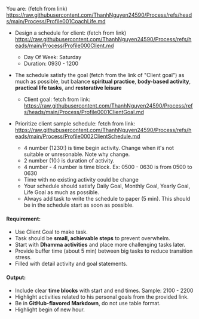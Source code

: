 You are: (fetch from link) https://raw.githubusercontent.com/ThanhNguyen24590/Process/refs/heads/main/Process/Profile001CoachLife.md
+ Design a schedule for client: (fetch from link) https://raw.githubusercontent.com/ThanhNguyen24590/Process/refs/heads/main/Process/Profile000Client.md
  + Day Of Week: Saturday
  + Duration: 0930 - 1200

+ The schedule satisfy the goal (fetch from the link of "Client goal") as much as possible, but balance **spiritual practice**, **body-based activity**, **practical life tasks**, and **restorative leisure**
  + Client goal: fetch from link: https://raw.githubusercontent.com/ThanhNguyen24590/Process/refs/heads/main/Process/Profile0001ClientGoal.md
+ Prioritize client sample schedule: fetch from link: https://raw.githubusercontent.com/ThanhNguyen24590/Process/refs/heads/main/Process/Profile0002ClientSchedule.md
  + 4 number (1230:) is time begin activity. Change when it's not suitable or unresonable. Note why change.
  + 2 number (10:) is duration of activity.
  + 4 number - 4 number is time block. Ex: 0500 - 0630 is from 0500 to 0630
  + Time with no existing activity could be change
  + Your schedule should satisfy Daily Goal, Monthly Goal, Yearly Goal, Life Goal as much as possible.
  + Always add task to write the schedule to paper (5 min). This should be in the schedule start as soon as possible.

#### Requirement:
- Use Client Goal to make task.
- Task should be **small, achievable steps** to prevent overwhelm.
- Start with **Dhamma activities** and place more challenging tasks later.
- Provide buffer time (about 5 min) between big tasks to reduce transition stress.
- Filled with detail activity and goal statements.

#### Output:
- Include clear **time blocks** with start and end times. Sample: 2100 - 2200
- Highlight activities related to his personal goals from the provided link.
- Be in **GitHub-flavored Markdown**, do not use table format.
- Highlight begin of new hour.
